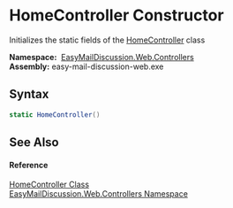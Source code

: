 HomeController Constructor
==========================
Initializes the static fields of the [HomeController][1] class

  **Namespace:**  [EasyMailDiscussion.Web.Controllers][2]  
  **Assembly:** easy-mail-discussion-web.exe

Syntax
------

```csharp
static HomeController()
```


See Also
--------

#### Reference
[HomeController Class][1]  
[EasyMailDiscussion.Web.Controllers Namespace][2]  

[1]: README.md
[2]: ../README.md